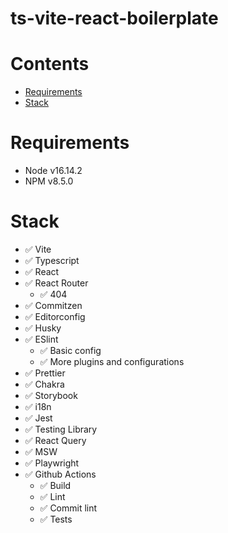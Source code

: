 # ts-vite-react-boilerplate

# Contents

- [Requirements](#requirements)
- [Stack](#stack)

# Requirements

- Node v16.14.2
- NPM v8.5.0

# Stack

- ✅ Vite
- ✅ Typescript
- ✅ React
- ✅ React Router
  - ✅ 404
- ✅ Commitzen
- ✅ Editorconfig
- ✅ Husky
- ✅ ESlint
  - ✅ Basic config
  - ✅ More plugins and configurations
- ✅ Prettier
- ✅ Chakra
- ✅ Storybook
- ✅ i18n
- ✅ Jest
- ✅ Testing Library
- ✅ React Query
- ✅ MSW
- ✅ Playwright
- ✅ Github Actions
  - ✅ Build
  - ✅ Lint
  - ✅ Commit lint
  - ✅ Tests
